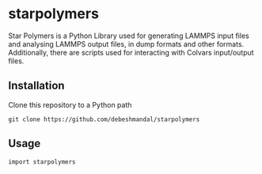# starpolymers

Star Polymers is a Python Library used for generating LAMMPS input files and analysing LAMMPS output files, in dump formats and other formats. Additionally, there are scripts used for interacting with Colvars input/output files.

## Installation

Clone this repository to a Python path

```
git clone https://github.com/debeshmandal/starpolymers
```

## Usage

```import starpolymers```
